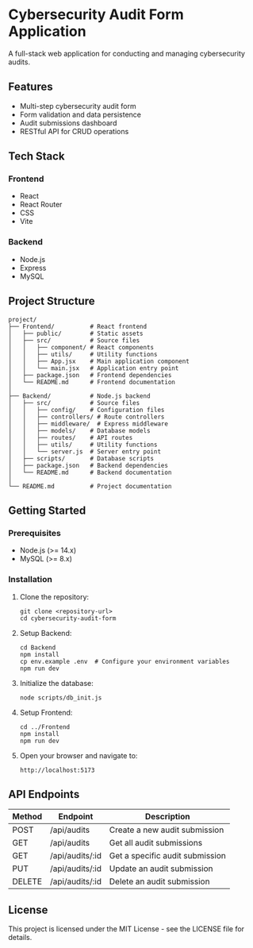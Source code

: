 # Cybersecurity Audit Form Application

A full-stack web application for conducting and managing cybersecurity audits.

## Features

- Multi-step cybersecurity audit form
- Form validation and data persistence
- Audit submissions dashboard
- RESTful API for CRUD operations

## Tech Stack

### Frontend
- React
- React Router
- CSS
- Vite

### Backend
- Node.js
- Express
- MySQL

## Project Structure

```
project/
├── Frontend/          # React frontend
│   ├── public/        # Static assets
│   ├── src/           # Source files
│   │   ├── component/ # React components
│   │   ├── utils/     # Utility functions
│   │   ├── App.jsx    # Main application component
│   │   └── main.jsx   # Application entry point
│   ├── package.json   # Frontend dependencies
│   └── README.md      # Frontend documentation
│
├── Backend/           # Node.js backend
│   ├── src/           # Source files
│   │   ├── config/    # Configuration files
│   │   ├── controllers/ # Route controllers
│   │   ├── middleware/  # Express middleware
│   │   ├── models/    # Database models
│   │   ├── routes/    # API routes
│   │   ├── utils/     # Utility functions
│   │   └── server.js  # Server entry point
│   ├── scripts/       # Database scripts
│   ├── package.json   # Backend dependencies
│   └── README.md      # Backend documentation
│
└── README.md          # Project documentation
```

## Getting Started

### Prerequisites

- Node.js (>= 14.x)
- MySQL (>= 8.x)

### Installation

1. Clone the repository:
   ```
   git clone <repository-url>
   cd cybersecurity-audit-form
   ```

2. Setup Backend:
   ```
   cd Backend
   npm install
   cp env.example .env  # Configure your environment variables
   npm run dev
   ```

3. Initialize the database:
   ```
   node scripts/db_init.js
   ```

4. Setup Frontend:
   ```
   cd ../Frontend
   npm install
   npm run dev
   ```

5. Open your browser and navigate to:
   ```
   http://localhost:5173
   ```

## API Endpoints

| Method | Endpoint           | Description                    |
|--------|-------------------|--------------------------------|
| POST   | /api/audits        | Create a new audit submission  |
| GET    | /api/audits        | Get all audit submissions      |
| GET    | /api/audits/:id    | Get a specific audit submission|
| PUT    | /api/audits/:id    | Update an audit submission     |
| DELETE | /api/audits/:id    | Delete an audit submission     |

## License

This project is licensed under the MIT License - see the LICENSE file for details. 